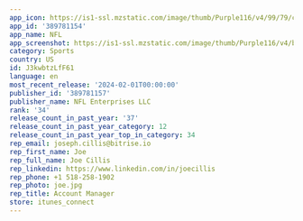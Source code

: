 ```yaml
---
app_icon: https://is1-ssl.mzstatic.com/image/thumb/Purple116/v4/99/79/c6/9979c606-0919-e29a-7f4d-fb6784923f98/AppIcon-release-0-1x_U007emarketing-0-7-0-85-220.png/1024x1024bb.png
app_id: '389781154'
app_name: NFL
app_screenshot: https://is1-ssl.mzstatic.com/image/thumb/Purple116/v4/bb/05/08/bb0508dd-34d0-4d22-0a88-a05705d28db7/66ea1ab7-a512-4df8-84ad-fef532ca432e_home_of_football.jpg/1242x2688bb.png
category: Sports
country: US
id: J3kwbtzLfF61
language: en
most_recent_release: '2024-02-01T00:00:00'
publisher_id: '389781157'
publisher_name: NFL Enterprises LLC
rank: '34'
release_count_in_past_year: '37'
release_count_in_past_year_category: 12
release_count_in_past_year_top_in_category: 34
rep_email: joseph.cillis@bitrise.io
rep_first_name: Joe
rep_full_name: Joe Cillis
rep_linkedin: https://www.linkedin.com/in/joecillis
rep_phone: +1 518-258-1902
rep_photo: joe.jpg
rep_title: Account Manager
store: itunes_connect
---
```

